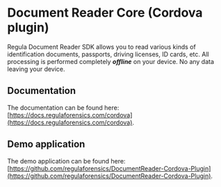 # Document Reader Core (Cordova plugin)

Regula Document Reader SDK allows you to read various kinds of identification documents, passports, driving licenses, ID cards, etc. All processing is performed completely  _**offline**_  on your device. No any data leaving your device.

## Documentation

The documentation can be found here: [https://docs.regulaforensics.com/cordova](https://docs.regulaforensics.com/cordova).

## Demo application
The demo application can be found here: [https://github.com/regulaforensics/DocumentReader-Cordova-Plugin](https://github.com/regulaforensics/DocumentReader-Cordova-Plugin).